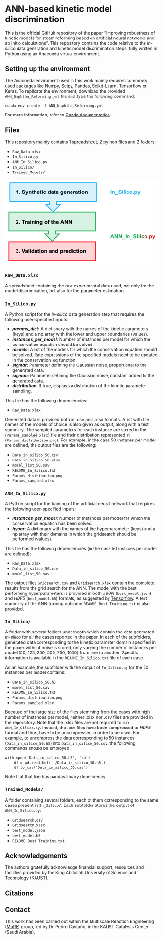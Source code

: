 # ANN-based kinetic model discrimination 
This is the official GitHub repository of the paper "Improving robustness of kinetic models for steam reforming based on artificial neural networks and ab initio calculations". This repository contains the code relative to the *in-silico* data generation and kinetic model discrimination steps, fully written in Python using an Anaconda virtual environment.

## Setting up the environment
The Anaconda enviroment used in this work mainly requires commonly used packages like Numpy, Scipy, Pandas, Scikit-Learn, Tensorflow or Keras. To replicate the environment, download the provided ```ANN_Naphtha_Reforming.yml``` file and type the following command:
```
conda env create -f ANN_Naphtha_Reforming.yml
```
For more information, refer to [Conda documentation](https://conda.io/projects/conda/en/latest/user-guide/tasks/manage-environments.html#creating-an-environment-from-an-environment-yml-file).

## Files
This repository mainly contains 1 spreadsheet, 2 python files and 2 folders:
- ```Raw_Data.xlsx```
- ```In_Silico.py```
- ```ANN_In_Silico.py```
- ```In_Silico/```
- ```Trained_Models/```

![Workflow](/images/Workflow.png)

### ```Raw_Data.xlsx```
A spreadsheet containing the raw experimental data used, not only for the model discrimination, but also for the parameter estimation.

### ```In_Silico.py```
A Python script for the *in-silico* data generation step that requires the following user-specified inputs:
- ***params_dict***: A dictionary with the names of the kinetic parameters (keys) and a np.array with the lower and upper boundaries (values).
- ***instances_per_model***: Number of instances per model for which the conservation equation should be solved.
- ***models***: A list of the models for which the conservation equation should be solved. Rate expressions of the specified models need to be updated in the conservation_eq function.
- ***sigmar***: Parameter defining the Gaussian noise, proportional to the generated data.
- ***sigmac***: Parameter defining the Gaussian noise, constant added to the generated data.
- ***distribution***: If true, displays a distribution of the kinetic parameter sampling.

This file has the following dependencies:
- ```Raw_Data.xlsx```

Generated data is provided both in .csv and .xlsx formats. A list with the names of the models of choice is also given as output, along with a text summary. The sampled parameters for each instance are stored in the (```Params_sampled.xlsx```) file and their distribution represented in (```Params_distribution.png```). For example, in the case 50 instaces per model are defined, the output files are the following:  
- ```Data_in_silico_50.csv```
- ```Data_in_silico_50.xlsx```
- ```model_list_50.sav```
- ```README_In_Silico.txt```
- ```Params_distribution.png```
- ```Params_sampled.xlsx```

### ```ANN_In_Silico.py```
A Python script for the training of the artificial neural network that requires the following user-specified inputs:
- ***instances_per_model***: Number of instances per model for which the conservation equation has been solved.
- ***hypar***: A dictionary with the names of the hyperparameter (keys) and a np.array with their domains in which the gridsearch should be performed (values).

This file has the following dependencies (in the case 50 instaces per model are defined):
- ```Raw_Data.xlsx```
- ```Data_in_silico_50.csv```
- ```model_list_50.sav```

The output files ```Gridsearch.csv``` and ```Gridsearch.xlsx``` contain the complete results from the grid search for the ANN. The model with the best performing hyperparameters is provided in both *JSON* (```best_model.json```) and *HDF5* (```best_model.h5```) formats, as suggested by [Tensorflow](https://www.tensorflow.org/guide/keras/save_and_serialize). A text summary of the ANN training outcome ```README_Best_Training.txt``` is also provided.

### ```In_Silico/```
A folder with several folders underneath which contain the data generated *in-silico* for all the cases reported in the paper. In each of the subfolders, generated data corresponding to the kinetic parameter domain specified in the paper without noise is stored, only varying the number of instances per model (50, 125, 250, 500, 750, 1000) from one to another. Specific information is available in the ```README_In_Silico.txt``` file of each case.

As an example, the subfolder with the output of ```In_Silico.py``` for the 50 instances per model contains:
- ```Data_in_silico_50.h5```
- ```model_list_50.sav```
- ```README_In_Silico.txt```
- ```Params_distribution.png```
- ```Params_sampled.xlsx```

Because of the large size of the files stemming from the cases with high number of instances per model, neither .xlsx nor  .csv files are provided in the reporsitory. Note that the .xlsx files are not required to run ```ANN_In_Silico.py```. Instead, the .csv files have been compressed to *HDF5* format and thus, have to be uncompressed in order to be used. For example, to uncompress the data corresponding to 50 instances (```Data_in_silico_50.h5```) into ```Data_in_silico_50.csv```, the following commands should be employed:
```
with open('Data_in_silico_50.h5', 'rb'):
    df = pd.read_hdf('./Data_in_silico_50.h5')
    df.to_csv('Data_in_silico_50.csv')
```
Note that that line has pandas library dependency.

### ```Trained_Models/```
A folder containing several folders, each of them corresponding to the same cases present in ```In_Silico/```. Each subfolder stores the output of ```ANN_In_Silico.py```:
- ```Gridsearch.csv``` 
- ```Gridsearch.xlsx```
- ```best_model.json```
- ```best_model.h5```
- ```README_Best_Training.txt``` 

## Acknowledgements
The authors gratefully acknowledge financial support, resources and facilities provided by the King Abdullah University of Science and Technology (KAUST). 

## Citations

## Contact 
This work has been carried out within the Multiscale Reaction Engineering ([MuRE](https://mure.kaust.edu.sa)) group, led by Dr. Pedro Castaño, in the KAUST Catalysis Center (Saudi Arabia).
